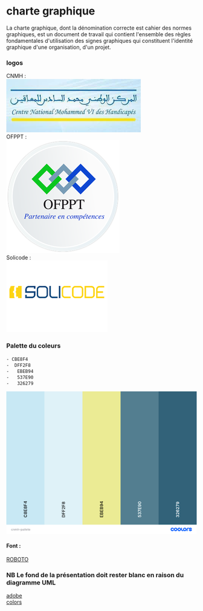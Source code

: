 # charte graphique 
La charte graphique, dont la dénomination correcte est cahier des normes graphiques, est un document de travail qui contient l'ensemble des règles fondamentales d'utilisation des signes graphiques qui constituent l'identité graphique d'une organisation, d'un projet.

### logos 

CNMH : </br>
<img src ="cnmhlogojpg.jpg"></br>
OFPPT :</br>
 <img src ="ofppt.png"></br>
Solicode : </br>
 <img src ="solicodelogo.png"></br>

 

  
### Palette du coleurs 

    - CBE8F4
    -  DFF2F8
    -   EBEB94
    -   537E90
    -   326279


  <img src ="palette.png">
  


 #### Font :
[ROBOTO](https://fonts.google.com/specimen/Roboto)





 ### NB Le fond de la présentation doit rester blanc en raison du diagramme UML


  [adobe](https://color.adobe.com/fr/boom-color-theme-9a19b0ba-edea-435a-8b8c-62316972504c/ )</br>
  [colors](https://coolors.co/)
